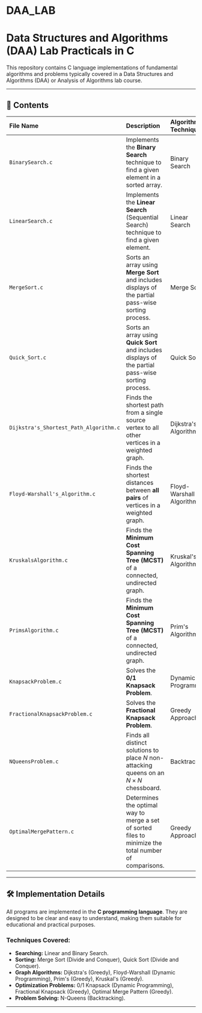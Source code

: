 # DAA_LAB
# Data Structures and Algorithms (DAA) Lab Practicals in C

This repository contains C language implementations of fundamental algorithms and problems typically covered in a Data Structures and Algorithms (DAA) or Analysis of Algorithms lab course.

---

## 📂 Contents

| File Name | Description | Algorithm / Technique | Category |
| :--- | :--- | :--- | :--- |
| `BinarySearch.c` | Implements the **Binary Search** technique to find a given element in a sorted array. | Binary Search | **Searching** |
| `LinearSearch.c` | Implements the **Linear Search** (Sequential Search) technique to find a given element. | Linear Search | **Searching** |
| `MergeSort.c` | Sorts an array using **Merge Sort** and includes displays of the partial pass-wise sorting process. | Merge Sort | **Sorting** |
| `Quick_Sort.c` | Sorts an array using **Quick Sort** and includes displays of the partial pass-wise sorting process. | Quick Sort | **Sorting** |
| `Dijkstra's_Shortest_Path_Algorithm.c` | Finds the shortest path from a single source vertex to all other vertices in a weighted graph. | Dijkstra's Algorithm | **Graph / Greedy** |
| `Floyd-Warshall's_Algorithm.c` | Finds the shortest distances between **all pairs** of vertices in a weighted graph. | Floyd-Warshall Algorithm | **Graph / Dynamic Programming** |
| `KruskalsAlgorithm.c` | Finds the **Minimum Cost Spanning Tree (MCST)** of a connected, undirected graph. | Kruskal's Algorithm | **Graph / Greedy** |
| `PrimsAlgorithm.c` | Finds the **Minimum Cost Spanning Tree (MCST)** of a connected, undirected graph. | Prim's Algorithm | **Graph / Greedy** |
| `KnapsackProblem.c` | Solves the **0/1 Knapsack Problem**. | Dynamic Programming | **Optimization** |
| `FractionalKnapsackProblem.c` | Solves the **Fractional Knapsack Problem**. | Greedy Approach | **Optimization** |
| `NQueensProblem.c` | Finds all distinct solutions to place $N$ non-attacking queens on an $N \times N$ chessboard. | Backtracking | **Problem Solving** |
| `OptimalMergePattern.c` | Determines the optimal way to merge a set of sorted files to minimize the total number of comparisons. | Greedy Approach | **Optimization** |

---

## 🛠️ Implementation Details

All programs are implemented in the **C programming language**. They are designed to be clear and easy to understand, making them suitable for educational and practical purposes.

### Techniques Covered:

* **Searching:** Linear and Binary Search.
* **Sorting:** Merge Sort (Divide and Conquer), Quick Sort (Divide and Conquer).
* **Graph Algorithms:** Dijkstra's (Greedy), Floyd-Warshall (Dynamic Programming), Prim's (Greedy), Kruskal's (Greedy).
* **Optimization Problems:** 0/1 Knapsack (Dynamic Programming), Fractional Knapsack (Greedy), Optimal Merge Pattern (Greedy).
* **Problem Solving:** N-Queens (Backtracking).

---

